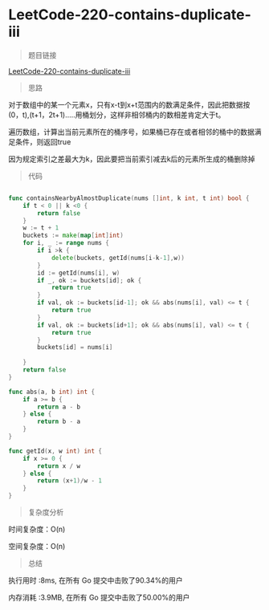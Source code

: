 # LeetCode-220-contains-duplicate-iii

> 题目链接

[LeetCode-220-contains-duplicate-iii](https://leetcode-cn.com/problems/contains-duplicate-iii/)

> 思路

对于数组中的某一个元素x，只有x-t到x+t范围内的数满足条件，因此把数据按(0，t),(t+1，2t+1).....用桶划分，这样非相邻桶内的数相差肯定大于t。

遍历数组，计算出当前元素所在的桶序号，如果桶已存在或者相邻的桶中的数据满足条件，则返回true

因为规定索引之差最大为k，因此要把当前索引减去k后的元素所生成的桶删除掉

> 代码

```go

func containsNearbyAlmostDuplicate(nums []int, k int, t int) bool {
    if t < 0 || k <0 {
        return false
    }
    w := t + 1
    buckets := make(map[int]int)
    for i, _ := range nums {
        if i >k {
            delete(buckets, getId(nums[i-k-1],w))
        }
        id := getId(nums[i], w)
        if _, ok := buckets[id]; ok {
            return true
        }
        if val, ok := buckets[id-1]; ok && abs(nums[i], val) <= t {
            return true
        }
        if val, ok := buckets[id+1]; ok && abs(nums[i], val) <= t {
            return true
        }
        buckets[id] = nums[i]
    
    }
    return false
}

func abs(a, b int) int {
    if a >= b {
        return a - b
    } else {
        return b - a
    }
}

func getId(x, w int) int {
    if x >= 0 {
        return x / w
    } else {
        return (x+1)/w - 1
    }
}

```

> 复杂度分析

时间复杂度：O(n)

空间复杂度：O(n)

> 总结

执行用时 :8ms, 在所有 Go 提交中击败了90.34%的用户

内存消耗 :3.9MB, 在所有 Go 提交中击败了50.00%的用户


